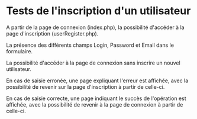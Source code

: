 # Tests de l'inscription d'un utilisateur

A partir de la page de connexion (index.php), la possibilité d'accéder à la page d'inscription 
(userRegister.php).

La présence des différents champs Login, Password et Email dans le formulaire.

La possibilité d'accéder à la page de connexion sans inscrire un nouvel utilisateur.

En cas de saisie erronée, une page expliquant l'erreur est affichée, avec la possibilité de revenir 
sur la page d'inscription à partir de celle-ci.

En cas de saisie correcte, une page indiquant le succès de l'opération est affichée, avec la
possibilité de revenir à la page de connexion à partir de celle-ci.
